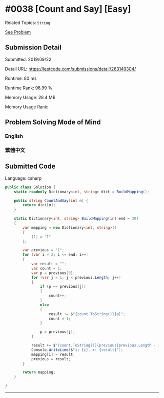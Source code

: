 # #0038 [Count and Say] [Easy]

Related Topics: `String`

[See Problem](https://leetcode.com/problems/count-and-say/)

## Submission Detail

Submitted: 2019/09/22

Detail URL: https://leetcode.com/submissions/detail/263140304/

Runtime: 80 ms

Runtime Rank: 96.99 %

Memory Usage: 28.4 MB

Memory Usage Rank:

## Problem Solving Mode of Mind

### English

### 繁體中文

## Submitted Code

Language: csharp

```csharp
public class Solution {
    static readonly Dictionary<int, string> dict = BuildMapping();

    public string CountAndSay(int n) {
        return dict[n];
    }

    static Dictionary<int, string> BuildMapping(int end = 30)
    {
        var mapping = new Dictionary<int, string>()
        {
            [1] = "1"
        };

        var previous = "1";
        for (var i = 2; i <= end; i++)
        {
            var result = "";
            var count = 1;
            var p = previous[0];
            for (var j = 1; j < previous.Length; j++)
            {
                if (p == previous[j])
                {
                    count++;
                }
                else
                {
                    result += $"{count.ToString()}{p}";
                    count = 1;
                }

                p = previous[j];
            }

            result += $"{count.ToString()}{previous[previous.Length - 1]}";
            Console.WriteLine($"i: {i}, r: {result}");
            mapping[i] = result;
            previous = result;
        }

        return mapping;
    }

}
```

---

